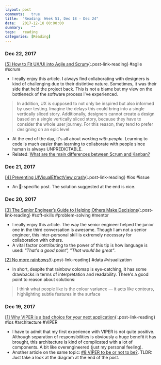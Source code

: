 ```yaml
---
layout: post
comments:	true
title:  "Reading: Week 51, Dec 18 - Dec 24"
date:   2017-12-18 00:00:00
summary:    ""
tags:   reading
categories:	[Reading]
---
```


### Dec 22, 2017

[[5] How to Fit UX/UI into Agile and Scrum](https://www.scrumalliance.org/community/articles/2016/november/agile-scrum-and-ux-ui){:.post-link-reading} <post-content-tag>#agile #scrum</post-content-tag>
- I really enjoy this article. I always find collaborating with designers is kind of challenging due to their distintive nature. Sometimes, it was their side that held the project back. This is not a blame but my view on the bottleneck of the software process I've experienced.
> In addition, UX is supposed to not only be inspired but also informed by user testing. Imagine the delays this could bring into a single vertically sliced story. Additionally, designers cannot create a design based on a single vertically sliced story, because they have to consider the whole user journey. For this reason, they tend to prefer designing on an epic level
- At the end of the day, it's all about *working with people*. Learning to code is much easier than learning to collaborate with people since human is always UNPREDICTABLE.
- Related: [What are the main differences between Scrum and Kanban?](https://www.quora.com/What-are-the-main-differences-between-Scrum-and-Kanban)


### Dec 21, 2017

[[4] Preventing UIVisualEffectView crash](https://dev.to/onmyway133/preventing-uivisualeffectview-crash-30gg){:.post-link-reading} <post-content-tag>#ios #issue</post-content-tag>
- An 📱-specific post. The solution suggested at the end is nice.


### Dec 20, 2017

[[3] The Senior Engineer’s Guide to Helping Others Make Decisions](http://silverwraith.com/blog/2017/10/the-senior-engineers-guide-to-helping-others-make-decisions){:.post-link-reading} <post-content-tag>#soft-skills #problem-solving #mentor</post-content-tag>
- I really enjoy this article. The way the senior engineer helped the junior one in the third conversation is awesome. Though I am not a senior engineer, this inter-personal skill is extremely necessary for collaboration with others.
- A vital factor contributing to the power of this tip is how language is used: *"That's a good point", "That would be great"*.


[[2] No more rainbows!](https://agilescientific.com/blog/2017/12/14/no-more-rainbows){:.post-link-reading} <post-content-tag>#data #visualization</post-content-tag>
- In short, despite that rainbow colomap is eye-catching, it has some drawbacks in terms of interpretation and readability. There's a good point to reason about solutions:
> I think what people like is the colour variance — it acts like contours, highlighting subtle features in the surface


### Dec 19, 2017

[[1] Why VIPER is a bad choice for your next application](https://medium.com/@Pr0Ger/why-viper-is-a-bad-choice-for-your-next-application-725f4e16fbee){:.post-link-reading} <post-content-tag>#ios #architecture #VIPER</post-content-tag>
- I have to admit that my first experience with VIPER is not quite positive. Although separation of responsibilities is obviously a huge benefit it has brought, this architecture is kind of complicated with a lot of components. A bit like overengineered (just my personal feeling).
- Another article on the same topic: [#8 VIPER to be or not to be?](https://swifting.io/blog/2016/03/07/8-viper-to-be-or-not-to-be). TLDR: Just take a look at the diagram at the end of the post.

